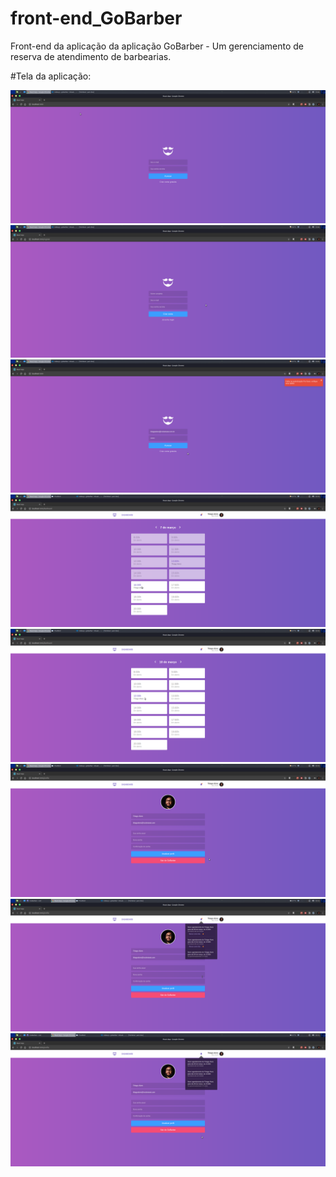 # front-end_GoBarber

Front-end da aplicação da aplicação GoBarber - Um gerenciamento de reserva de atendimento de barbearias.

#Tela da aplicação:

<img src="prev/prev01.png">
</br>

<img src="prev/prev02.png">
</br>

<img src="prev/prev03.png.png">
</br>

<img src="prev/prev04.png.png">
</br>

<img src="prev/prev05.png.png">
</br>

<img src="prev/prev06.png.png">
</br>

<img src="prev/prev07.png.png">
</br>

<img src="prev/prev08.png">
</br>

